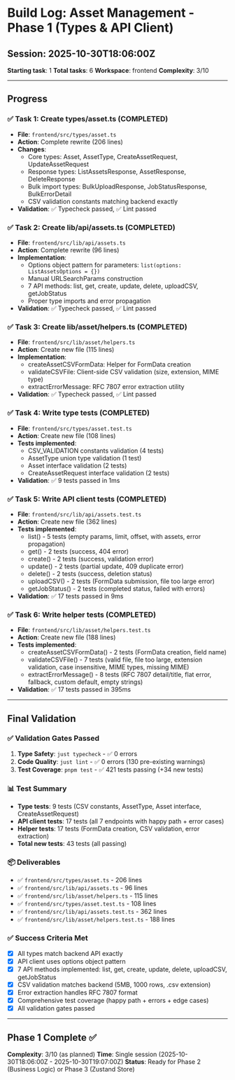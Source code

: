 # Build Log: Asset Management - Phase 1 (Types & API Client)

## Session: 2025-10-30T18:06:00Z

**Starting task**: 1
**Total tasks**: 6
**Workspace**: frontend
**Complexity**: 3/10

---

## Progress

### ✅ Task 1: Create types/asset.ts (COMPLETED)
- **File**: `frontend/src/types/asset.ts`
- **Action**: Complete rewrite (206 lines)
- **Changes**:
  - Core types: Asset, AssetType, CreateAssetRequest, UpdateAssetRequest
  - Response types: ListAssetsResponse, AssetResponse, DeleteResponse
  - Bulk import types: BulkUploadResponse, JobStatusResponse, BulkErrorDetail
  - CSV validation constants matching backend exactly
- **Validation**: ✅ Typecheck passed, ✅ Lint passed

### ✅ Task 2: Create lib/api/assets.ts (COMPLETED)
- **File**: `frontend/src/lib/api/assets.ts`
- **Action**: Complete rewrite (96 lines)
- **Implementation**:
  - Options object pattern for parameters: `list(options: ListAssetsOptions = {})`
  - Manual URLSearchParams construction
  - 7 API methods: list, get, create, update, delete, uploadCSV, getJobStatus
  - Proper type imports and error propagation
- **Validation**: ✅ Typecheck passed, ✅ Lint passed

### ✅ Task 3: Create lib/asset/helpers.ts (COMPLETED)
- **File**: `frontend/src/lib/asset/helpers.ts`
- **Action**: Create new file (115 lines)
- **Implementation**:
  - createAssetCSVFormData: Helper for FormData creation
  - validateCSVFile: Client-side CSV validation (size, extension, MIME type)
  - extractErrorMessage: RFC 7807 error extraction utility
- **Validation**: ✅ Typecheck passed, ✅ Lint passed

### ✅ Task 4: Write type tests (COMPLETED)
- **File**: `frontend/src/types/asset.test.ts`
- **Action**: Create new file (108 lines)
- **Tests implemented**:
  - CSV_VALIDATION constants validation (4 tests)
  - AssetType union type validation (1 test)
  - Asset interface validation (2 tests)
  - CreateAssetRequest interface validation (2 tests)
- **Validation**: ✅ 9 tests passed in 1ms

### ✅ Task 5: Write API client tests (COMPLETED)
- **File**: `frontend/src/lib/api/assets.test.ts`
- **Action**: Create new file (362 lines)
- **Tests implemented**:
  - list() - 5 tests (empty params, limit, offset, with assets, error propagation)
  - get() - 2 tests (success, 404 error)
  - create() - 2 tests (success, validation error)
  - update() - 2 tests (partial update, 409 duplicate error)
  - delete() - 2 tests (success, deletion status)
  - uploadCSV() - 2 tests (FormData submission, file too large error)
  - getJobStatus() - 2 tests (completed status, failed with errors)
- **Validation**: ✅ 17 tests passed in 9ms

### ✅ Task 6: Write helper tests (COMPLETED)
- **File**: `frontend/src/lib/asset/helpers.test.ts`
- **Action**: Create new file (188 lines)
- **Tests implemented**:
  - createAssetCSVFormData() - 2 tests (FormData creation, field name)
  - validateCSVFile() - 7 tests (valid file, file too large, extension validation, case insensitive, MIME types, missing MIME)
  - extractErrorMessage() - 8 tests (RFC 7807 detail/title, flat error, fallback, custom default, empty strings)
- **Validation**: ✅ 17 tests passed in 395ms

---

## Final Validation

### ✅ Validation Gates Passed
1. **Type Safety**: `just typecheck` - ✅ 0 errors
2. **Code Quality**: `just lint` - ✅ 0 errors (130 pre-existing warnings)
3. **Test Coverage**: `pnpm test` - ✅ 421 tests passing (+34 new tests)

### 📊 Test Summary
- **Type tests**: 9 tests (CSV constants, AssetType, Asset interface, CreateAssetRequest)
- **API client tests**: 17 tests (all 7 endpoints with happy path + error cases)
- **Helper tests**: 17 tests (FormData creation, CSV validation, error extraction)
- **Total new tests**: 43 tests (all passing)

### 📦 Deliverables
- ✅ `frontend/src/types/asset.ts` - 206 lines
- ✅ `frontend/src/lib/api/assets.ts` - 96 lines
- ✅ `frontend/src/lib/asset/helpers.ts` - 115 lines
- ✅ `frontend/src/types/asset.test.ts` - 108 lines
- ✅ `frontend/src/lib/api/assets.test.ts` - 362 lines
- ✅ `frontend/src/lib/asset/helpers.test.ts` - 188 lines

### ✅ Success Criteria Met
- [x] All types match backend API exactly
- [x] API client uses options object pattern
- [x] 7 API methods implemented: list, get, create, update, delete, uploadCSV, getJobStatus
- [x] CSV validation matches backend (5MB, 1000 rows, .csv extension)
- [x] Error extraction handles RFC 7807 format
- [x] Comprehensive test coverage (happy path + errors + edge cases)
- [x] All validation gates passed

---

## Phase 1 Complete ✅

**Complexity**: 3/10 (as planned)
**Time**: Single session (2025-10-30T18:06:00Z - 2025-10-30T19:07:00Z)
**Status**: Ready for Phase 2 (Business Logic) or Phase 3 (Zustand Store)

